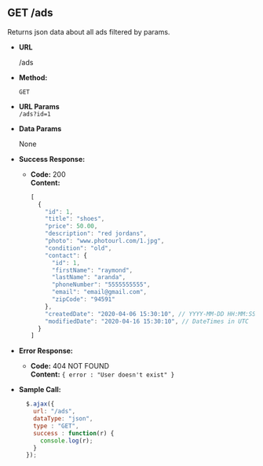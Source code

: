 **GET /ads**
----
  Returns json data about all ads filtered by params. 

* **URL**

  /ads

* **Method:**

  `GET`
  
*  **URL Params** <br />
  `/ads?id=1`

* **Data Params**

  None

* **Success Response:**

  * **Code:** 200 <br />
    **Content:** 
    ```javascript
    [
      {
        "id": 1,
        "title": "shoes",
        "price": 50.00,
        "description": "red jordans",
        "photo": "www.photourl.com/1.jpg",
        "condition": "old",
        "contact": {
          "id": 1,
          "firstName": "raymond",
          "lastName": "aranda",
          "phoneNumber": "5555555555",
          "email": "email@gmail.com",
          "zipCode": "94591"
        },
        "createdDate": "2020-04-06 15:30:10", // YYYY-MM-DD HH:MM:SS
        "modifiedDate": "2020-04-16 15:30:10", // DateTimes in UTC
      }
    ]
    ```
 
* **Error Response:**

  * **Code:** 404 NOT FOUND <br />
    **Content:** `{ error : "User doesn't exist" }`

* **Sample Call:**

  ```javascript
    $.ajax({
      url: "/ads",
      dataType: "json",
      type : "GET",
      success : function(r) {
        console.log(r);
      }
    });
  ```
  